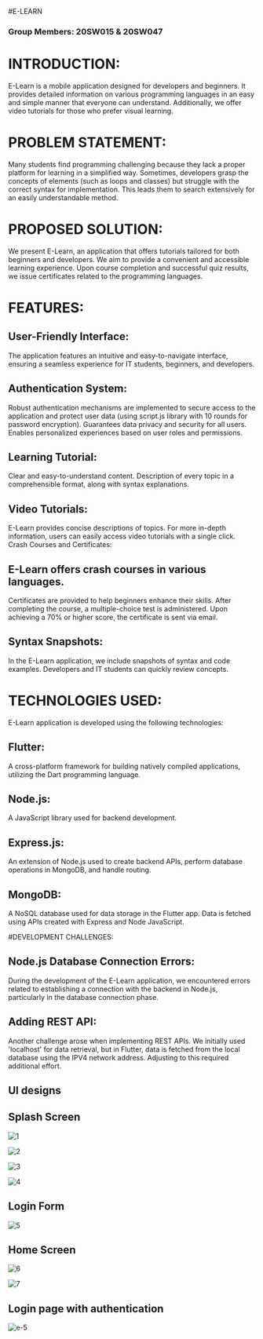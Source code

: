  #E-LEARN

### Group Members: 20SW015 & 20SW047

# INTRODUCTION:

E-Learn is a mobile application designed for developers and beginners. It provides detailed information on various programming languages in an easy and simple manner that everyone can understand. Additionally, we offer video tutorials for those who prefer visual learning.

# PROBLEM STATEMENT:

Many students find programming challenging because they lack a proper platform for learning in a simplified way. Sometimes, developers grasp the concepts of elements (such as loops and classes) but struggle with the correct syntax for implementation. This leads them to search extensively for an easily understandable method.

# PROPOSED SOLUTION:

We present E-Learn, an application that offers tutorials tailored for both beginners and developers. We aim to provide a convenient and accessible learning experience. Upon course completion and successful quiz results, we issue certificates related to the programming languages.

# FEATURES:

## User-Friendly Interface: 

The application features an intuitive and easy-to-navigate interface, ensuring a seamless experience for IT students, beginners, and developers.

## Authentication System:
 Robust authentication mechanisms are implemented to secure access to the application and protect user data (using script.js library with 10 rounds for password encryption).
Guarantees data privacy and security for all users.
Enables personalized experiences based on user roles and permissions.
## Learning Tutorial:
Clear and easy-to-understand content.
Description of every topic in a comprehensible format, along with syntax explanations.

## Video Tutorials:
E-Learn provides concise descriptions of topics. For more in-depth information, users can easily access video tutorials with a single click.
Crash Courses and Certificates:

## E-Learn offers crash courses in various languages.
Certificates are provided to help beginners enhance their skills.
After completing the course, a multiple-choice test is administered. Upon achieving a 70% or higher score, the certificate is sent via email.

## Syntax Snapshots:
In the E-Learn application, we include snapshots of syntax and code examples.
Developers and IT students can quickly review concepts.

# TECHNOLOGIES USED:
E-Learn application is developed using the following technologies:

## Flutter:
A cross-platform framework for building natively compiled applications, utilizing the Dart programming language.
## Node.js:
A JavaScript library used for backend development.
## Express.js:
An extension of Node.js used to create backend APIs, perform database operations in MongoDB, and handle routing.
## MongoDB:
A NoSQL database used for data storage in the Flutter app. Data is fetched using APIs created with Express and Node JavaScript.

 #DEVELOPMENT CHALLENGES:
## Node.js Database Connection Errors:
During the development of the E-Learn application, we encountered errors related to establishing a connection with the backend in Node.js, particularly in the database connection phase.

## Adding REST API:
Another challenge arose when implementing REST APIs. We initially used 'localhost' for data retrieval, but in Flutter, data is fetched from the local database using the IPV4 network address. Adjusting to this required additional effort.



## UI designs 


## Splash Screen 
![1](https://github.com/Amaar015/E_Learn-/assets/93473921/01fa66ca-9550-47ce-bda2-17596cbaf2bb)

 ![2](https://github.com/Amaar015/E_Learn-/assets/93473921/093881e7-bdb6-4c6c-b5fc-2b2a535a37e6)

![3](https://github.com/Amaar015/E_Learn-/assets/93473921/48822cd2-f6aa-48ff-bd2c-62be8960acb0)


![4](https://github.com/Amaar015/E_Learn-/assets/93473921/20a2daf5-4051-4565-b5bc-f6c74871b8ff)

## Login Form
![5](https://github.com/Amaar015/E_Learn-/assets/93473921/19545fa4-382e-43cd-b9ca-29557e101292)

## Home Screen
![6](https://github.com/Amaar015/E_Learn-/assets/93473921/d62968d3-ef50-4d90-b54c-0f1633f8e950)

![7](https://github.com/Amaar015/E_Learn-/assets/93473921/0bb607c6-543f-411c-88ec-74d0668bc96f)

## Login page with authentication 

![e-5](https://github.com/Amaar015/E_Learn-/assets/93473921/9c8b52a9-6b52-425a-be06-db508ca60c0b)


